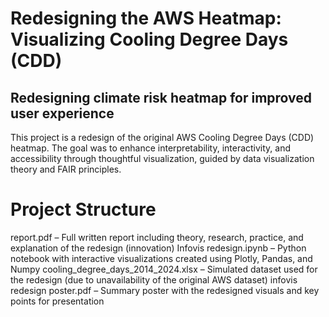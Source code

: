 # Redesigning the AWS Heatmap: Visualizing Cooling Degree Days (CDD)
## Redesigning climate risk heatmap for improved user experience 
This project is a redesign of the original AWS Cooling Degree Days (CDD) heatmap. The goal was to enhance interpretability, interactivity, and accessibility through thoughtful visualization, guided by data visualization theory and FAIR principles. 
# Project Structure
report.pdf – Full written report including theory, research, practice, and explanation of the redesign (innovation)
Infovis redesign.ipynb – Python notebook with interactive visualizations created using Plotly, Pandas, and Numpy
cooling_degree_days_2014_2024.xlsx – Simulated dataset used for the redesign (due to unavailability of the original AWS dataset)
infovis redesign poster.pdf – Summary poster with the redesigned visuals and key points for presentation

